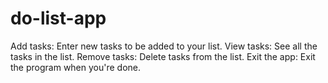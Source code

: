 # do-list-app
Add tasks: Enter new tasks to be added to your list.
View tasks: See all the tasks in the list.
Remove tasks: Delete tasks from the list.
Exit the app: Exit the program when you're done.
